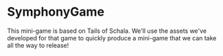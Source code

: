 # SymphonyGame

This mini-game is based on Tails of Schala. We'll use the assets we've developed for that game to quickly produce a mini-game that we can take all the way to release!

<img src="http://solidgold.games/images/help/Project-Plan.png" alt="" />
